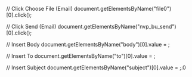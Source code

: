 // Click Choose File (Email)
document.getElementsByName("file0")[0].click();

// Click Send (Email)
document.getElementsByName("nvp_bu_send")[0].click();

// Insert Body
document.getElementsByName("body")[0].value = ;

// Insert To
document.getElementsByName("to")[0].value = ;

// Insert Subject
document.getElementsByName("subject")[0].value = ;.0
